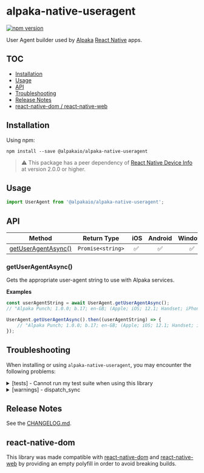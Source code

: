 # alpaka-native-useragent

[![npm version](https://badge.fury.io/js/%40alpakaio%2Falpaka-native-useragent.svg)](https://badge.fury.io/js/%40alpakaio%2Falpaka-native-useragent)

User Agent builder used by [Alpaka](https://www.alpaka.io) [React Native](https://github.com/facebook/react-native) apps.

## TOC

* [Installation](#installation)
* [Usage](#usage)
* [API](#api)
* [Troubleshooting](#troubleshooting)
* [Release Notes](#release-notes)
* [react-native-dom / react-native-web](#react-native-dom)

## Installation

Using npm:

```shell
npm install --save @alpakaio/alpaka-native-useragent
```

> ⚠️ This package has a peer dependency of [React Native Device Info]() at version 2.0.0 or higher.

## Usage

```js
import UserAgent from '@alpakaio/alpaka-native-useragent';
```

## API

| Method                                                            | Return Type         |  iOS | Android | Windows | Since  |
| ----------------------------------------------------------------- | ------------------- | :--: | :-----: | :-----: | ------ |
| [getUserAgentAsync()](#getuseragentasync)                         | `Promise<string>`   |  ✅  |   ✅    |   ✅    | 1.0.0 |

### getUserAgentAsync()

Gets the appropriate user-agent string to use with Alpaka services.

**Examples**

```js
const userAgentString = await UserAgent.getUserAgentAsync(); 
// "Alpaka Punch; 1.0.0; b.17; en-GB; (Apple; iOS; 12.1; Handset; iPhone10,6)"
```

```js
UserAgent.getUserAgentAsync().then((userAgentString) => {
    // "Alpaka Punch; 1.0.0; b.17; en-GB; (Apple; iOS; 12.1; Handset; iPhone10,6)"
});
```

## Troubleshooting

When installing or using `alpaka-native-useragent`, you may encounter the following problems:

<details>
  <summary>[tests] - Cannot run my test suite when using this library</summary>

`alpaka-native-useragent` relies on `react-native-device-info` which contains native code, and needs to be mocked. Jest Snapshot support may work though.

Here's how to do it with jest for example:

```js
// in your package.json:
"jest": {
  "setupFiles": [
    "./testenv.js"
  ],


// testenv.js:
jest.mock('@alpakaio/alpaka-native-useragent', () => {
  return {
    getUserAgentAsync: jest.fn(),
  };
});
```

</details>

<details>
    <summary>[warnings] - dispatch_sync</summary>
    
Some of the APIs internally used will throw warnings in certain conditions like on tvOS or the iOS emulator. This won't be visible in production but even in development it may be irritating. It is useful to have the warnings because these devices return no state, and that can be surprising, leading to github support issues. The warnings is intended to educate you as a developer. If the warnings are troublesome you may try this in your code to suppress them:
    
```javascript
import { YellowBox } from 'react-native';
YellowBox.ignoreWarnings(['Required dispatch_sync to load constants for RNDeviceInfo']);
```
</details>

## Release Notes

See the [CHANGELOG.md](https://github.com/alpakaio/alpaka-native-useragent/blob/master/CHANGELOG.md).

## react-native-dom

This library was made compatible with [react-native-dom](https://github.com/vincentriemer/react-native-dom) and [react-native-web](https://github.com/necolas/react-native-web) by providing an empty polyfill in order to avoid breaking builds.
